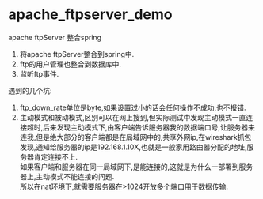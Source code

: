 # apache_ftpserver_demo
apache ftpServer 整合spring

1. 将apache ftpServer整合到spring中.
2. ftp的用户管理也整合到数据库中.
3. 监听ftp事件.

遇到的几个坑:
1. ftp_down_rate单位是byte,如果设置过小的话会任何操作不成功,也不报错.
2. 主动模式和被动模式,区别可以在网上搜到,但实际测试中发现主动模式一直连接超时,后来发现主动模式下,由客户端告诉服务器我的数据端口号,让服务器来连我,但是绝大部分的客户端都是在局域网中的,共享外网ip,在wireshark抓包发现,通知给服务器的ip是192.168.1.10X,也就是一般家用路由器分配的地址,服务器肯定连接不上.<br>
如果客户端和服务器在同一局域网下,是能连接的,这就是为什么一部署到服务器上,主动模式不能连接的问题.<br>
所以在nat环境下,就需要服务器在>1024开放多个端口用于数据传输.

